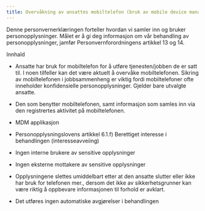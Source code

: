 ```yaml
---
title: Overvåkning av ansattes mobiltelefon (bruk av mobile device management)
---
```



  

Denne personvernerklæringen forteller hvordan vi samler inn og bruker personopplysninger. Målet er å gi deg informasjon om vår behandling av personopplysninger, jamfør Personvernforordningens artikkel 13 og 14.

  

Innhald

*   Ansatte har bruk for mobiltelefon for å utføre tjenesten/jobben de er satt til. I noen tilfeller kan det være aktuelt å overvåke mobiltelefonen. Sikring av mobiltelefonen i jobbsammenheng er viktig fordi mobiltelefoner ofte inneholder konfidensielle personopplysninger. Gjelder bare utvalgte ansatte.  
    
*   Den som benytter mobiltelefonen, samt informasjon som samles inn via den registrertes aktivitet på mobiltelefonen.  
    
*   MDM applikasjon  
    
*   Personopplysningslovens artikkel 6.1.f) Berettiget interesse i behandlingen (interesseavveiing)  
    
*   Ingen interne brukere av sensitive opplysninger  
    
*   Ingen eksterne mottakere av sensitive opplysninger  
    
*   Opplysningene slettes umiddelbart etter at den ansatte slutter eller ikke har bruk for telefonen mer., dersom det ikke av sikkerhetsgrunner kan være riktig å oppbevare informasjonen til forhold er avklart.  
    
*   Det utføres ingen automatiske avgjørelser i behandlingen